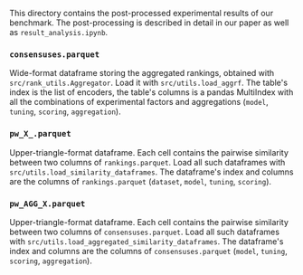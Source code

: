 This directory contains the post-processed experimental results of our benchmark. 
The post-processing is described in detail in our paper as well as `result_analysis.ipynb`.

### `consensuses.parquet`
Wide-format dataframe storing the aggregated rankings, obtained with `src/rank_utils.Aggregator`.
Load it with `src/utils.load_aggrf`.
The table's index is the list of encoders, the table's columns is a pandas MultiIndex with all the combinations of 
experimental factors and aggregations (`model`, `tuning`, `scoring`, `aggregation`).

### `pw_X_.parquet`
Upper-triangle-format dataframe. 
Each cell contains the pairwise similarity between two columns of `rankings.parquet`. 
Load all such dataframes with `src/utils.load_similarity_dataframes`.
The dataframe's index and columns are the columns of `rankings.parquet` (`dataset`, `model`, `tuning`, `scoring`). 

### `pw_AGG_X.parquet` 
Upper-triangle-format dataframe. 
Each cell contains the pairwise similarity between two columns of `consensuses.parquet`. 
Load all such dataframes with `src/utils.load_aggregated_similarity_dataframes`.
The dataframe's index and columns are the columns of `consensuses.parquet` (`model`, `tuning`, `scoring`, `aggregation`). 


